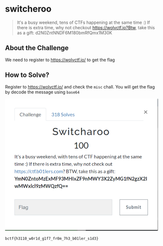 # switcheroo
> It's a busy weekend, tens of CTFs happening at the same time :) If there is extra time, why not checkout https://wolvctf.io?Btw, take this as a gift: d2N0ZntNNDF6M180bmRfQmx1M30K

## About the Challenge
We need to register to https://wolvctf.io/ to get the flag

## How to Solve?
Register to https://wolvctf.io/ and check the `misc` chall. You will get the flag by decode the message using `base64`

![flag](images/flag.png)

```
bctf{h3110_w0r1d_g1f7_fr0m_7h3_b01ler_s1d3}
```